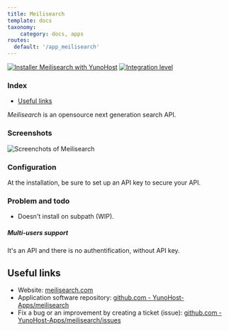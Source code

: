 ```yaml
---
title: Meilisearch
template: docs
taxonomy:
    category: docs, apps
routes:
  default: '/app_meilisearch'
---
```


[![Installer Meilisearch with YunoHost](https://install-app.yunohost.org/install-with-yunohost.svg)](https://install-app.yunohost.org/?app=meilisearch) [![Integration level](https://dash.yunohost.org/integration/meilisearch.svg)](https://dash.yunohost.org/appci/app/meilisearch)

### Index

- [Useful links](#useful-links)

*Meilisearch* is an opensource next generation search API.

### Screenshots

![Screenchots of Meilisearch](https://github.com/YunoHost-Apps/meilisearch_ynh/blob/master/movies-web-demo.gif)

### Configuration

At the installation, be sure to set up an API key to secure your API.

### Problem and todo

- Doesn't install on subpath (WIP).

##### Multi-users support

It's an API and there is no authentification, without API key.

## Useful links

+ Website: [meilisearch.com](https://www.meilisearch.com/)
+ Application software repository: [github.com - YunoHost-Apps/meilisearch](https://github.com/YunoHost-Apps/meilisearch_ynh)
+ Fix a bug or an improvement by creating a ticket (issue): [github.com - YunoHost-Apps/meilisearch/issues](https://github.com/YunoHost-Apps/meilisearch_ynh/issues)
